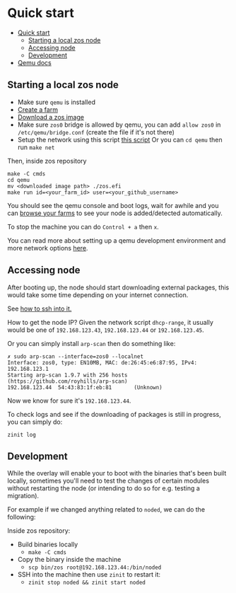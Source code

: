 # Quick start

- [Quick start](#quick-start)
  - [Starting a local zos node](#starting-a-local-zos-node)
  - [Accessing node](#accessing-node)
  - [Development](#development)
- [Qemu docs](../../qemu/README.md)

## Starting a local zos node

* Make sure `qemu` is installed
* [Create a farm](https://manual.grid.tf/documentation/farmers/3node_building/1_create_farm.html#create-a-farm)
* [Download a zos image](https://bootstrap.grid.tf/kernel/zero-os-development-zos-v3-generic-7e587e499a.efi)
* Make sure `zos0` bridge is allowed by qemu, you can add `allow zos0` in `/etc/qemu/bridge.conf` (create the file if it's not there)
* Setup the network using this script [this script](../../qemu/net.sh) Or you can `cd qemu` then run `make net`

Then, inside zos repository

```
make -C cmds
cd qemu
mv <downloaded image path> ./zos.efi
make run id=<your_farm_id> user=<your_github_username>
```

You should see the qemu console and boot logs, wait for awhile and you can [browse your farms](https://dashboard.dev.grid.tf/#/farms/your-farms/) to see your node is added/detected automatically.

To stop the machine you can do `Control + a` then `x`.

You can read more about setting up a qemu development environment and more network options [here](../../qemu/README.md).

## Accessing node

After booting up, the node should start downloading external packages, this would take some time depending on your internet connection.

See [how to ssh into it.](../../qemu/README.md#to-ssh-into-the-machine)

How to get the node IP?
Given the network script `dhcp-range`, it usually would be one of `192.168.123.43`, `192.168.123.44` or `192.168.123.45`. 

Or you can simply install `arp-scan` then do something like:

```
✗ sudo arp-scan --interface=zos0 --localnet
Interface: zos0, type: EN10MB, MAC: de:26:45:e6:87:95, IPv4: 192.168.123.1
Starting arp-scan 1.9.7 with 256 hosts (https://github.com/royhills/arp-scan)
192.168.123.44  54:43:83:1f:eb:81       (Unknown)
```

Now we know for sure it's `192.168.123.44`.

To check logs and see if the downloading of packages is still in progress, you can simply do:

```
zinit log
```

## Development

While the overlay will enable your to boot with the binaries that's been built locally, sometimes you'll need to test the changes of certain modules without restarting the node (or intending to do so for e.g. testing a migration).

For example if we changed anything related to `noded`, we can do the following:

Inside zos repository:

* Build binaries locally
    * `make -C cmds`
* Copy the binary inside the machine
    * `scp bin/zos root@192.168.123.44:/bin/noded`
* SSH into the machine then use `zinit` to restart it: 
    * `zinit stop noded && zinit start noded`
